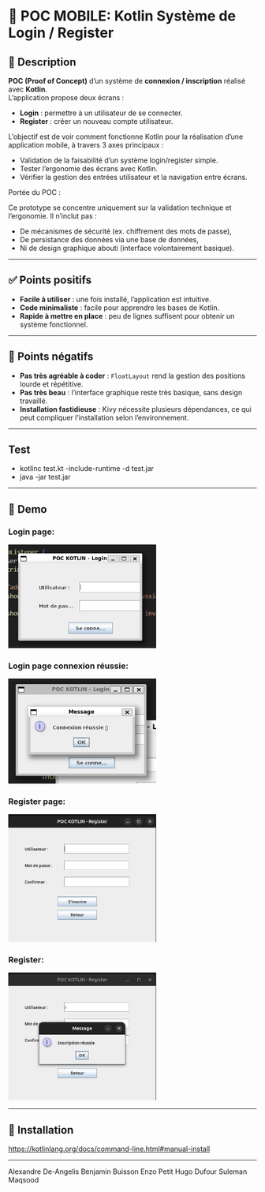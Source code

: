 # 📝 POC MOBILE: Kotlin Système de Login / Register

## 📖 Description

**POC (Proof of Concept)** d’un système de **connexion / inscription** réalisé avec **Kotlin**.  
L’application propose deux écrans :
- **Login** : permettre à un utilisateur de se connecter.  
- **Register** : créer un nouveau compte utilisateur.  

L’objectif est de voir comment fonctionne Kotlin pour la réalisation d’une application mobile, à travers 3 axes principaux :
- Validation de la faisabilité d’un système login/register simple.  
- Tester l’ergonomie des écrans avec Kotlin.  
- Vérifier la gestion des entrées utilisateur et la navigation entre écrans.
  
Portée du POC : 

Ce prototype se concentre uniquement sur la validation technique et l’ergonomie.
Il n’inclut pas :
- De mécanismes de sécurité (ex. chiffrement des mots de passe),
- De persistance des données via une base de données,
- Ni de design graphique abouti (interface volontairement basique).

---

## ✅ Points positifs

- **Facile à utiliser** : une fois installé, l’application est intuitive.  
- **Code minimaliste** : facile pour apprendre les bases de Kotlin.  
- **Rapide à mettre en place** : peu de lignes suffisent pour obtenir un système fonctionnel.  

---

## 🚫 Points négatifs

- **Pas très agréable à coder** : `FloatLayout` rend la gestion des positions lourde et répétitive.  
- **Pas très beau** : l’interface graphique reste très basique, sans design travaillé.  
- **Installation fastidieuse** : Kivy nécessite plusieurs dépendances, ce qui peut compliquer l’installation selon l’environnement.  

---

## Test 

 - kotlinc test.kt -include-runtime -d test.jar
 - java -jar test.jar

---
## 🚀 Demo


### Login page:
<img src="readme/Log.png" alt="Connexion" width="300">

### Login page connexion réussie:
<img src="readme/Co.png" alt="Connexion" width="300">

### Register page:

<img src="readme/register.png" alt="Connexion" width="300">

### Register:

<img src="readme/regSuccess.png" alt="Connexion" width="300">



---

## 🚀 Installation

https://kotlinlang.org/docs/command-line.html#manual-install

---

Alexandre De-Angelis
Benjamin Buisson
Enzo Petit
Hugo Dufour
Suleman Maqsood

